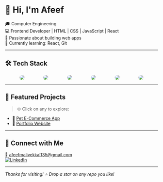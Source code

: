 # 👋 Hi, I'm Afeef

🎓 Computer Engineering   
💻 Frontend Developer | HTML | CSS | JavaScript | React  
🚀 Passionate about building web apps  
🌱 Currently learning: React, Git

---

## 🛠 Tech Stack

<div align="center" style="display: flex; flex-wrap: wrap; justify-content: space-evenly; gap: 15px;">
  <img src="https://img.shields.io/badge/HTML5-E34F26?style=for-the-badge&logo=html5&logoColor=white" style="border-radius: 25px;" />
  <img src="https://img.shields.io/badge/CSS3-1572B6?style=for-the-badge&logo=css3&logoColor=white" style="border-radius: 25px;" />
  <img src="https://img.shields.io/badge/JavaScript-F7DF1E?style=for-the-badge&logo=javascript&logoColor=black" style="border-radius: 25px;" />
  <img src="https://img.shields.io/badge/React-20232A?style=for-the-badge&logo=react&logoColor=61DAFB" style="border-radius: 25px;" />
  <img src="https://img.shields.io/badge/Git-F05032?style=for-the-badge&logo=git&logoColor=white" style="border-radius: 25px;" />
  <img src="https://img.shields.io/badge/VS%20Code-007ACC?style=for-the-badge&logo=visual-studio-code&logoColor=white" style="border-radius: 25px;" />
</div>


---

## 📌 Featured Projects

> ⚙️ Click on any to explore:

- 🐾 [Pet E-Commerce App](https://github.com/Afeef-m/pet-e-com)  
- 🔗 [Portfolio Website](https://github.com/Afeef-m/portfolio)  

---


## 🔗 Connect with Me

📧 afeefmalivekkal135@gmail.com  
[![LinkedIn](https://img.shields.io/badge/LinkedIn-blue?logo=linkedin&style=for-the-badge)](https://www.linkedin.com/in/afeef-m)  

---

_Thanks for visiting! ⭐ Drop a star on any repo you like!_
